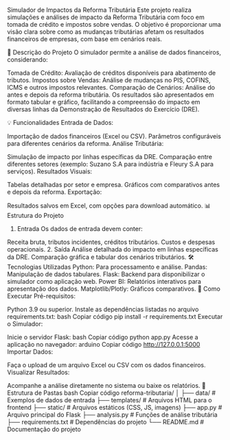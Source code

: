 Simulador de Impactos da Reforma Tributária
Este projeto realiza simulações e análises de impacto da Reforma Tributária com foco em tomada de crédito e impostos sobre vendas. O objetivo é proporcionar uma visão clara sobre como as mudanças tributárias afetam os resultados financeiros de empresas, com base em cenários reais.

📝 Descrição do Projeto
O simulador permite a análise de dados financeiros, considerando:

Tomada de Crédito: Avaliação de créditos disponíveis para abatimento de tributos.
Impostos sobre Vendas: Análise de mudanças no PIS, COFINS, ICMS e outros impostos relevantes.
Comparação de Cenários: Análise do antes e depois da reforma tributária.
Os resultados são apresentados em formato tabular e gráfico, facilitando a compreensão do impacto em diversas linhas da Demonstração de Resultados do Exercício (DRE).

💡 Funcionalidades
Entrada de Dados:

Importação de dados financeiros (Excel ou CSV).
Parâmetros configuráveis para diferentes cenários da reforma.
Análise Tributária:

Simulação de impacto por linhas específicas da DRE.
Comparação entre diferentes setores (exemplo: Suzano S.A para indústria e Fleury S.A para serviços).
Resultados Visuais:

Tabelas detalhadas por setor e empresa.
Gráficos com comparativos antes e depois da reforma.
Exportação:

Resultados salvos em Excel, com opções para download automático.
📊 Estrutura do Projeto
1. Entrada
Os dados de entrada devem conter:

Receita bruta, tributos incidentes, créditos tributários.
Custos e despesas operacionais.
2. Saída
Análise detalhada do impacto em linhas específicas da DRE.
Comparação gráfica e tabular dos cenários tributários.
🛠️ Tecnologias Utilizadas
Python: Para processamento e análise.
Pandas: Manipulação de dados tabulares.
Flask: Backend para disponibilizar o simulador como aplicação web.
Power BI: Relatórios interativos para apresentação dos dados.
Matplotlib/Plotly: Gráficos comparativos.
🚀 Como Executar
Pré-requisitos:

Python 3.9 ou superior.
Instale as dependências listadas no arquivo requirements.txt:
bash
Copiar código
pip install -r requirements.txt
Executar o Simulador:

Inicie o servidor Flask:
bash
Copiar código
python app.py
Acesse a aplicação no navegador:
arduino
Copiar código
http://127.0.0.1:5000
Importar Dados:

Faça o upload de um arquivo Excel ou CSV com os dados financeiros.
Visualizar Resultados:

Acompanhe a análise diretamente no sistema ou baixe os relatórios.
📂 Estrutura de Pastas
bash
Copiar código
reforma-tributaria/
│
├── data/               # Exemplos de dados de entrada
├── templates/          # Arquivos HTML para o frontend
├── static/             # Arquivos estáticos (CSS, JS, imagens)
├── app.py              # Arquivo principal do Flask
├── analysis.py         # Funções de análise tributária
├── requirements.txt    # Dependências do projeto
└── README.md           # Documentação do projeto
